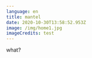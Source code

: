 ```yaml
---
language: en
title: mantel
date: 2020-10-30T13:58:52.953Z
image: /img/home1.jpg
imageCredits: test
---
```

what?